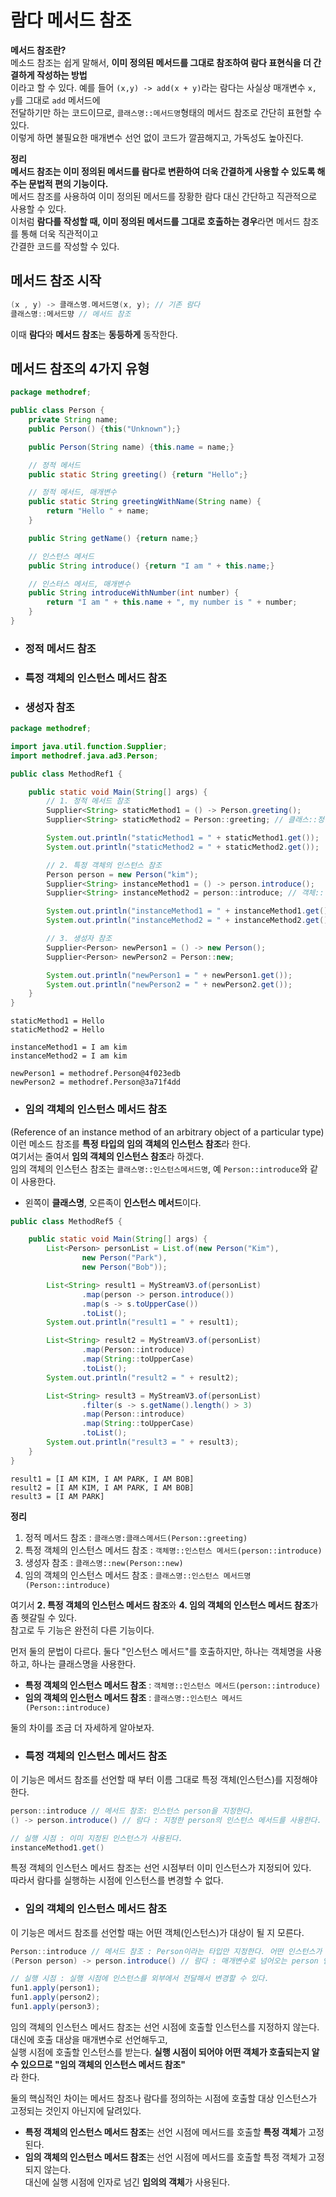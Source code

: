 # 람다 메서드 참조
  
**메서드 참조란?**  
메소드 참조는 쉽게 말해서, **이미 정의된 메서드를 그대로 참조하여 람다 표현식을 더 간결하게 작성하는 방법**  
이라고 할 수 있다. 예를 들어 `(x,y) -> add(x + y)`라는 람다는 사실상 매개변수 `x, y`를 그대로 `add` 메서드에  
전달하기만 하는 코드이므로, `클래스명::메서드명`형태의 메서드 참조로 간단히 표현할 수 있다.  
이렇게 하면 불필요한 매개변수 선언 없이 코드가 깔끔해지고, 가독성도 높아진다.  
  
**정리**  
**메서드 참조는 이미 정의된 메서드를 람다로 변환하여 더욱 간결하게 사용할 수 있도록 해주는 문법적 편의 기능이다.**  
메서드 참조를 사용하여 이미 정의된 메서드를 장황한 람다 대신 간단하고 직관적으로 사용할 수 있다.  
이처럼 **람다를 작성할 때, 이미 정의된 메서드를 그대로 호출하는 경우**라면 메서드 참조를 통해 더욱 직관적이고  
간결한 코드를 작성할 수 있다.  
  
## 메서드 참조 시작
  
```java
(x , y) -> 클래스명.메서드명(x, y); // 기존 람다
클래스명::메서드먕 // 메서드 참조 
```
  
이때 **람다**와 **메서드 참조**는 **동등하게** 동작한다.  
  
## 메서드 참조의 4가지 유형 
```java
package methodref;

public class Person {
    private String name;
    public Person() {this("Unknown");}

    public Person(String name) {this.name = name;}

    // 정적 메서드
    public static String greeting() {return "Hello";}

    // 정적 메서드, 매개변수
    public static String greetingWithName(String name) {
        return "Hello " + name;
    }

    public String getName() {return name;}

    // 인스턴스 메서드
    public String introduce() {return "I am " + this.name;}

    // 인스터스 메서드, 매개변수
    public String introduceWithNumber(int number) {
        return "I am " + this.name + ", my number is " + number;
    }
}
```
- ###  정적 메서드 참조
- ### 특정 객체의 인스턴스 메서드 참조
- ### 생성자 참조

```java
package methodref;

import java.util.function.Supplier;
import methodref.java.ad3.Person;

public class MethodRef1 {

    public static void Main(String[] args) {
        // 1. 정적 메서드 참조
        Supplier<String> staticMethod1 = () -> Person.greeting();
        Supplier<String> staticMethod2 = Person::greeting; // 클래스::정적메서드

        System.out.println("staticMethod1 = " + staticMethod1.get());
        System.out.println("staticMethod2 = " + staticMethod2.get());

        // 2. 특정 객체의 인스턴스 참조
        Person person = new Person("kim");
        Supplier<String> instanceMethod1 = () -> person.introduce();
        Supplier<String> instanceMethod2 = person::introduce; // 객체::인스턴스메서드

        System.out.println("instanceMethod1 = " + instanceMethod1.get());
        System.out.println("instanceMethod2 = " + instanceMethod2.get());

        // 3. 생성자 참조
        Supplier<Person> newPerson1 = () -> new Person();
        Supplier<Person> newPerson2 = Person::new;

        System.out.println("newPerson1 = " + newPerson1.get());
        System.out.println("newPerson2 = " + newPerson2.get());
    }
}
```  
```
staticMethod1 = Hello
staticMethod2 = Hello

instanceMethod1 = I am kim
instanceMethod2 = I am kim

newPerson1 = methodref.Person@4f023edb
newPerson2 = methodref.Person@3a71f4dd
```
  
- ### 임의 객체의 인스턴스 메서드 참조
(Reference of an instance method of an arbitrary object of a particular type)  
이런 메소드 참조를 **특정 타입의 임의 객체의 인스턴스 참조**라 한다.  
여기서는 줄여서 **임의 객체의 인스턴스 참조**라 하겠다.  
임의 객체의 인스턴스 참조는 `클래스명::인스턴스메서드명`, 예 `Person::introduce`와 같이 사용한다.  
- 왼쪽이 **클래스명**, 오른족이 **인스턴스 메서드**이다.  
  
```java
public class MethodRef5 {

    public static void Main(String[] args) {
        List<Person> personList = List.of(new Person("Kim"),
                new Person("Park"),
                new Person("Bob"));

        List<String> result1 = MyStreamV3.of(personList)
                .map(person -> person.introduce())
                .map(s -> s.toUpperCase())
                .toList();
        System.out.println("result1 = " + result1);

        List<String> result2 = MyStreamV3.of(personList)
                .map(Person::introduce)
                .map(String::toUpperCase)
                .toList();
        System.out.println("result2 = " + result2);

        List<String> result3 = MyStreamV3.of(personList)
                .filter(s -> s.getName().length() > 3)
                .map(Person::introduce)
                .map(String::toUpperCase)
                .toList();
        System.out.println("result3 = " + result3);
    }
}
```
```
result1 = [I AM KIM, I AM PARK, I AM BOB]
result2 = [I AM KIM, I AM PARK, I AM BOB]
result3 = [I AM PARK]
```
  
**정리**  
1. 정적 메서드 참조 : `클래스명:클래스메서드(Person::greeting)`
2. 특정 객체의 인스턴스 메서드 참조 : `객체명::인스턴스 메서드(person::introduce)`
3. 생성자 참조 : `클래스명::new(Person::new)`
4. 임의 객체의 인스턴스 메서드 참조 : `클래스명::인스턴스 메서드명(Person::introduce)`
  
여기서 **2. 특정 객체의 인스턴스 메서드 참조**와 **4. 임의 객체의 인스턴스 메서드 참조**가 좀 헷갈릴 수 있다.  
참고로 두 기능은 완전히 다른 기능이다.  
  
먼저 둘의 문법이 다르다. 둘다 "인스턴스 메서드"를 호출하지만, 하나는 객체명을 사용하고, 하나는 클래스명을 사용한다.  
- **특정 객체의 인스턴스 메서드 참조** : `객체명::인스턴스 메서드(person::introduce)`
- **임의 객체의 인스턴스 메서드 참조** : `클래스명::인스턴스 메서드(Person::introduce)`
  
둘의 차이를 조금 더 자세하게 알아보자.  
  
- ### 특정 객체의 인스턴스 메서드 참조  
이 기능은 메서드 참조를 선언할 때 부터 이름 그대로 특정 객체(인스턴스)를 지정해야 한다.  
```java
person::introduce // 메서드 참조: 인스턴스 person을 지정한다.
() -> person.introduce() // 람다 : 지정한 person의 인스턴스 메서드를 사용한다. 

// 실행 시점 : 이미 지정된 인스턴스가 사용된다.
instanceMethod1.get()
```
특정 객체의 인스턴스 메서드 참조는 선언 시점부터 이미 인스턴스가 지정되어 있다.  
따라서 람다를 실행하는 시점에 인스턴스를 변경할 수 없다.  
  
- ### 임의 객체의 인스턴스 메서드 참조
이 기능은 메서드 참조를 선언할 때는 어떤 객체(인스턴스)가 대상이 될 지 모른다.  
```java
Person::introduce // 메서드 참조 : Person이라는 타입만 지정한다. 어떤 인스턴스가 사용될지는 아직 모른다.  
(Person person) -> person.introduce() // 람다 : 매개변수로 넘어오는 person 인스턴스 메서드를 사용

// 실행 시점 : 실행 시점에 인스턴스를 외부에서 전달해서 변경할 수 있다.
fun1.apply(person1);
fun1.apply(person2);
fun1.apply(person3);
```
임의 객체의 인스턴스 메서드 참조는 선언 시점에 호출할 인스턴스를 지정하지 않는다. 대신에 호출 대상을 매개변수로 선언해두고,  
실행 시점에 호출할 인스턴스를 받는다. **실행 시점이 되어야 어떤 객체가 호출되는지 알 수 있으므로 "임의 객체의 인스턴스 메서드 참조"**  
라 한다.  
  
둘의 핵심적인 차이는 메서드 참조나 람다를 정의하는 시점에 호출할 대상 인스턴스가 고정되는 것인지 아닌지에 달려있다.  
- **특정 객체의 인스턴스 메서드 참조**는 선언 시점에 메서드를 호출할 **특정 객체**가 고정된다.  
- **임의 객체의 인스턴스 메서드 참조**는 선언 시점에 메서드를 호출할 특정 객체가 고정되지 않는다.   
대신에 실행 시점에 인자로 넘긴 **임의의 객체**가 사용된다.  
  
